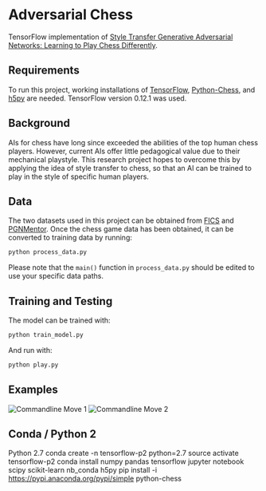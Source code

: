 # Adversarial Chess

TensorFlow implementation of [Style Transfer Generative Adversarial Networks: Learning to Play Chess Differently](https://openreview.net/pdf?id=HkpbnufYe).

## Requirements

To run this project, working installations of [TensorFlow](https://www.tensorflow.org/install/), [Python-Chess](http://python-chess.readthedocs.io/en/latest/), and [h5py](http://docs.h5py.org/en/latest/quick.html) are needed. TensorFlow version 0.12.1 was used.

## Background

AIs for chess have long since exceeded the abilities of the top human chess players. However, current AIs offer little pedagogical value due to their mechanical playstyle. This research project hopes to overcome this by applying the idea of style transfer to chess, so that an AI can be trained to play in the style of specific human players. 

## Data

The two datasets used in this project can be obtained from [FICS](http://ficsgames.org/download.html) and [PGNMentor](http://www.pgnmentor.com/files.html). Once the chess game data has been obtained, it can be converted to training data by running:

```python
python process_data.py
```

Please note that the `main()` function in `process_data.py` should be edited to use your specific data paths.

## Training and Testing

The model can be trained with:

```python
python train_model.py
```

And run with:

```python
python play.py
```

## Examples

![Commandline Move 1](/Examples/cmdmove1.png) ![Commandline Move 2](/Examples/cmdmove2.png)


## Conda / Python 2

Python 2.7
conda create -n tensorflow-p2 python=2.7
source activate tensorflow-p2
conda install numpy pandas tensorflow jupyter notebook scipy scikit-learn nb_conda  h5py
pip install -i https://pypi.anaconda.org/pypi/simple python-chess




